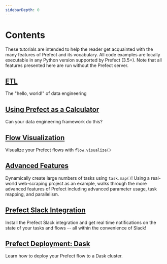 ```yaml
---
sidebarDepth: 0
---
```


# Contents

These tutorials are intended to help the reader get acquainted with the many features of Prefect and its vocabulary. All code examples
are locally executable in any Python version supported by Prefect (3.5+). Note that all features presented here are run without
the Prefect server.

## [ETL](etl.md)

The "hello, world!" of data engineering

## [Using Prefect as a Calculator](calculator.md)

Can your data engineering framework do this?

## [Flow Visualization](visualization.md)

Visualize your Prefect flows with `flow.visualize()`

## [Advanced Features](advanced-mapping.md)<Badge text="advanced" type="warn"/><Badge text="0.3.2+"/>

Dynamically create large numbers of tasks using `task.map()`! Using a real-world web-scraping project as an example, walks through the more advanced features of Prefect including advanced parameter usage, task mapping, and parallelism.

## [Prefect Slack Integration](slack-notifications.md)<Badge text="0.3.2+"/>

Install the Prefect Slack integration and get real time notifications on the state of your tasks and flows -- all within the convenience of Slack!

## [Prefect Deployment: Dask](dask-cluster.md)

Learn how to deploy your Prefect flow to a Dask cluster.
